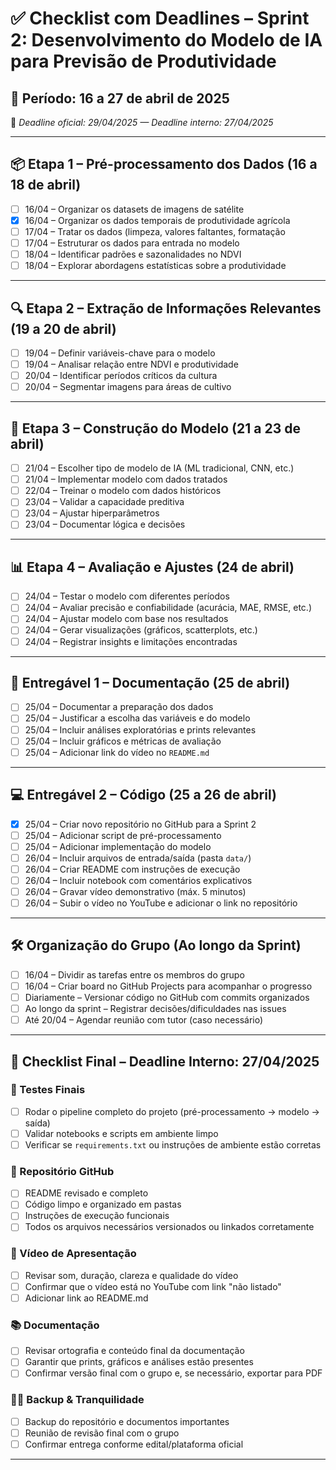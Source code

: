 # ✅ Checklist com Deadlines – Sprint 2: Desenvolvimento do Modelo de IA para Previsão de Produtividade

## 📅 Período: 16 a 27 de abril de 2025

📌 _Deadline oficial: 29/04/2025 — Deadline interno: 27/04/2025_

---

## 📦 Etapa 1 – Pré-processamento dos Dados (16 a 18 de abril)

- [ ] 16/04 – Organizar os datasets de imagens de satélite
- [x] 16/04 – Organizar os dados temporais de produtividade agrícola
- [ ] 17/04 – Tratar os dados (limpeza, valores faltantes, formatação
- [ ] 17/04 – Estruturar os dados para entrada no modelo
- [ ] 18/04 – Identificar padrões e sazonalidades no NDVI
- [ ] 18/04 – Explorar abordagens estatísticas sobre a produtividade

---

## 🔍 Etapa 2 – Extração de Informações Relevantes (19 a 20 de abril)

- [ ] 19/04 – Definir variáveis-chave para o modelo
- [ ] 19/04 – Analisar relação entre NDVI e produtividade
- [ ] 20/04 – Identificar períodos críticos da cultura
- [ ] 20/04 – Segmentar imagens para áreas de cultivo

---

## 🧠 Etapa 3 – Construção do Modelo (21 a 23 de abril)

- [ ] 21/04 – Escolher tipo de modelo de IA (ML tradicional, CNN, etc.)
- [ ] 21/04 – Implementar modelo com dados tratados
- [ ] 22/04 – Treinar o modelo com dados históricos
- [ ] 23/04 – Validar a capacidade preditiva
- [ ] 23/04 – Ajustar hiperparâmetros
- [ ] 23/04 – Documentar lógica e decisões

---

## 📊 Etapa 4 – Avaliação e Ajustes (24 de abril)

- [ ] 24/04 – Testar o modelo com diferentes períodos
- [ ] 24/04 – Avaliar precisão e confiabilidade (acurácia, MAE, RMSE, etc.)
- [ ] 24/04 – Ajustar modelo com base nos resultados
- [ ] 24/04 – Gerar visualizações (gráficos, scatterplots, etc.)
- [ ] 24/04 – Registrar insights e limitações encontradas

---

## 📁 Entregável 1 – Documentação (25 de abril)

- [ ] 25/04 – Documentar a preparação dos dados
- [ ] 25/04 – Justificar a escolha das variáveis e do modelo
- [ ] 25/04 – Incluir análises exploratórias e prints relevantes
- [ ] 25/04 – Incluir gráficos e métricas de avaliação
- [ ] 25/04 – Adicionar link do vídeo no `README.md`

---

## 💻 Entregável 2 – Código (25 a 26 de abril)

- [x] 25/04 – Criar novo repositório no GitHub para a Sprint 2
- [ ] 25/04 – Adicionar script de pré-processamento
- [ ] 25/04 – Adicionar implementação do modelo
- [ ] 26/04 – Incluir arquivos de entrada/saída (pasta `data/`)
- [ ] 26/04 – Criar README com instruções de execução
- [ ] 26/04 – Incluir notebook com comentários explicativos
- [ ] 26/04 – Gravar vídeo demonstrativo (máx. 5 minutos)
- [ ] 26/04 – Subir o vídeo no YouTube e adicionar o link no repositório

---

## 🛠️ Organização do Grupo (Ao longo da Sprint)

- [ ] 16/04 – Dividir as tarefas entre os membros do grupo
- [ ] 16/04 – Criar board no GitHub Projects para acompanhar o progresso
- [ ] Diariamente – Versionar código no GitHub com commits organizados
- [ ] Ao longo da sprint – Registrar decisões/dificuldades nas issues
- [ ] Até 20/04 – Agendar reunião com tutor (caso necessário)

---

## 📌 Checklist Final – Deadline Interno: 27/04/2025

### 🧪 Testes Finais

- [ ] Rodar o pipeline completo do projeto (pré-processamento → modelo → saída)
- [ ] Validar notebooks e scripts em ambiente limpo
- [ ] Verificar se `requirements.txt` ou instruções de ambiente estão corretas

### 📁 Repositório GitHub

- [ ] README revisado e completo
- [ ] Código limpo e organizado em pastas
- [ ] Instruções de execução funcionais
- [ ] Todos os arquivos necessários versionados ou linkados corretamente

### 🎥 Vídeo de Apresentação

- [ ] Revisar som, duração, clareza e qualidade do vídeo
- [ ] Confirmar que o vídeo está no YouTube com link "não listado"
- [ ] Adicionar link ao README.md

### 📚 Documentação

- [ ] Revisar ortografia e conteúdo final da documentação
- [ ] Garantir que prints, gráficos e análises estão presentes
- [ ] Confirmar versão final com o grupo e, se necessário, exportar para PDF

### 🧘‍♂️ Backup & Tranquilidade

- [ ] Backup do repositório e documentos importantes
- [ ] Reunião de revisão final com o grupo
- [ ] Confirmar entrega conforme edital/plataforma oficial

---
